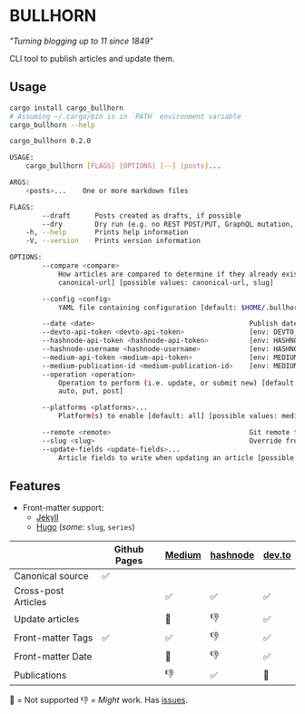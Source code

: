 # BULLHORN

_"Turning blogging up to 11 since 1849"_

CLI tool to publish articles and update them.

## Usage

```sh
cargo install cargo_bullhorn
# Assuming ~/.cargo/bin is in `PATH` environment variable
cargo_bullhorn --help
```


```sh
cargo_bullhorn 0.2.0

USAGE:
    cargo_bullhorn [FLAGS] [OPTIONS] [--] [posts]...

ARGS:
    <posts>...    One or more markdown files

FLAGS:
        --draft      Posts created as drafts, if possible
        --dry        Dry run (e.g. no REST POST/PUT, GraphQL mutation, etc.)
    -h, --help       Prints help information
    -V, --version    Prints version information

OPTIONS:
        --compare <compare>
            How articles are compared to determine if they already exist for update [default:
            canonical-url] [possible values: canonical-url, slug]

        --config <config>
            YAML file containing configuration [default: $HOME/.bullhorn.yaml]

        --date <date>                                      Publish date if not today
        --devto-api-token <devto-api-token>                [env: DEVTO_API_TOKEN=]
        --hashnode-api-token <hashnode-api-token>          [env: HASHNODE_API_TOKEN=]
        --hashnode-username <hashnode-username>            [env: HASHNODE_USERNAME=]
        --medium-api-token <medium-api-token>              [env: MEDIUM_API_TOKEN=]
        --medium-publication-id <medium-publication-id>    [env: MEDIUM_PUBLICATION_ID=]
        --operation <operation>
            Operation to perform (i.e. update, or submit new) [default: auto] [possible values:
            auto, put, post]

        --platforms <platforms>...
            Platform(s) to enable [default: all] [possible values: medium, devto, hashnode, all]

        --remote <remote>                                  Git remote to use [default: origin]
        --slug <slug>                                      Override front-matter `slug` value
        --update-fields <update-fields>...
            Article fields to write when updating an article [possible values: body, slug, tags]
```

## Features

- Front-matter support:
    - [Jekyll](https://jekyllrb.com/docs/front-matter/)
    - [Hugo](https://gohugo.io/content-management/front-matter/) (_some_: `slug`, `series`)


| | Github Pages | [Medium](https://medium.com/) | [hashnode](https://hashnode.com/) | [dev.to](https://dev.to/)
|-|-|-|-|-
| Canonical source | ✅
| Cross-post Articles | | ✅ | ✅ | ✅
| Update articles | | 🚫 | 👎 | ✅
| Front-matter Tags | ✅ | ✅ | 👎 | ✅
| Front-matter Date | | 🚫 | 👎 | ✅
| Publications | | 👎 | ✅ | 🚫

🚫 = Not supported
👎 = _Might_ work.  Has [issues](https://github.com/jeikabu/cargo_bullhorn/issues).
